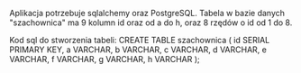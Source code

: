 Aplikacja potrzebuje sqlalchemy oraz PostgreSQL. Tabela w bazie danych "szachownica" ma 9 kolumn id oraz od a do h, oraz 8 rzędów o id od 1 do 8.

Kod sql do stworzenia tabeli:
CREATE TABLE szachownica (
    id SERIAL PRIMARY KEY,
    a VARCHAR,
    b VARCHAR,
    c VARCHAR,
    d VARCHAR,
    e VARCHAR,
    f VARCHAR,
    g VARCHAR,
    h VARCHAR
);
